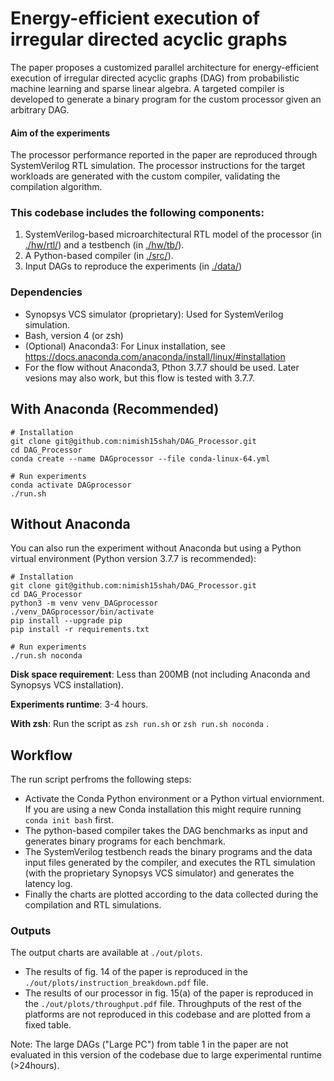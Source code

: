 # Energy-efficient execution of irregular directed acyclic graphs

The paper proposes a customized parallel architecture for energy-efficient execution of irregular directed acyclic graphs (DAG) from probabilistic machine learning and sparse linear algebra. A targeted compiler is developed to generate a binary program for the custom processor given an arbitrary DAG.

#### Aim of the experiments
The processor performance reported in the paper are reproduced through SystemVerilog RTL simulation. The processor instructions for the target workloads are generated with the custom compiler, validating the compilation algorithm.

### This codebase includes the following components:
1) SystemVerilog-based microarchitectural RTL model of the processor (in [./hw/rtl/](https://github.com/nimish15shah/DAG_Processor/tree/main/hw/rtl)) and a testbench (in [./hw/tb/](https://github.com/nimish15shah/DAG_Processor/tree/main/hw/tb)).
2) A Python-based compiler (in [./src/](https://github.com/nimish15shah/DAG_Processor/tree/main/src)).
3) Input DAGs to reproduce the experiments (in [./data/](https://github.com/nimish15shah/DAG_Processor/tree/main/data))

### Dependencies
* Synopsys VCS simulator (proprietary): Used for SystemVerilog simulation.
* Bash, version 4 (or zsh)
* (Optional) Anaconda3: For Linux installation, see https://docs.anaconda.com/anaconda/install/linux/#installation
* For the flow without Anaconda3, Pthon 3.7.7 should be used. Later vesions may also work, but this flow is tested with 3.7.7.

## With Anaconda (Recommended)
```
# Installation
git clone git@github.com:nimish15shah/DAG_Processor.git
cd DAG_Processor
conda create --name DAGprocessor --file conda-linux-64.yml

# Run experiments
conda activate DAGprocessor
./run.sh 
```

## Without Anaconda
You can also run the experiment without Anaconda but using a Python virtual environment (Python version 3.7.7 is recommended):
```
# Installation
git clone git@github.com:nimish15shah/DAG_Processor.git
cd DAG_Processor
python3 -m venv venv_DAGprocessor
./venv_DAGprocessor/bin/activate
pip install --upgrade pip
pip install -r requirements.txt

# Run experiments
./run.sh noconda 
```

**Disk space requirement**: Less than 200MB (not including Anaconda and Synopsys VCS installation).

**Experiments runtime**: 3-4 hours.

**With zsh**: Run the script as `zsh run.sh` or `zsh run.sh noconda` .

## Workflow
The run script perfroms the following steps:
- Activate the Conda Python environment or a Python virtual enviornment. If you are using a new Conda installation this might require running `conda init bash` first.
- The python-based compiler takes the DAG benchmarks as input and generates binary programs for each benchmark. 
- The SystemVerilog testbench reads the binary programs and the data input files generated by the compiler, and executes the RTL simulation (with the proprietary Synopsys VCS simulator) and generates the latency log. 
- Finally the charts are plotted according to the data collected during the compilation and RTL simulations.



### Outputs
The output charts are available at ```./out/plots```.
- The results of fig. 14 of the paper is reproduced in the ```./out/plots/instruction_breakdown.pdf``` file.
- The results of our processor in fig. 15(a) of the paper is reproduced in the ```./out/plots/throughput.pdf``` file. Throughputs of the rest of the platforms are not reproduced in this codebase and are plotted from a fixed table.

Note: The large DAGs ("Large PC") from table 1 in the paper are not evaluated in this version of the codebase due to large experimental runtime (>24hours).
